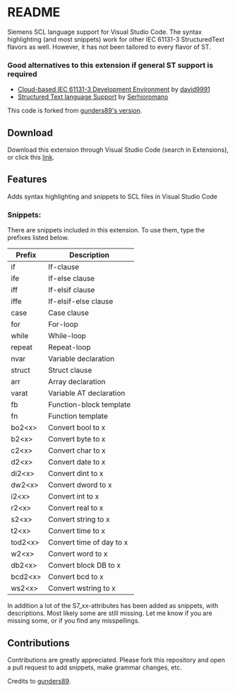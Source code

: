 # README

Siemens SCL language support for Visual Studio Code.
The syntax highlighting (and most snippets) work for other IEC 61131-3 StructuredText flavors as well. However, it has not been tailored to every flavor of ST.

### Good alternatives to this extension if general ST support is required
 - [Cloud-based IEC 61131-3 Development Environment](https://marketplace.visualstudio.com/items?itemName=david9991.plcc-plugin) by [david9991](https://github.com/david9991/plcc-plugin)
 - [Structured Text language Support](https://marketplace.visualstudio.com/items?itemName=Serhioromano.vscode-st) by [Serhioromano](https://github.com/Serhioromano/vscode-st)

This code is forked from [gunders89's version](https://github.com/Gunders89/vscode-scl).

## Download
Download this extension through Visual Studio Code (search in Extensions), or click this [link](https://marketplace.visualstudio.com/items?itemName=sikilde.vscode-siemens-scl).

## Features

Adds syntax highlighting and snippets to SCL files in Visual Studio Code

### Snippets:
There are snippets included in this extension. To use them, type the prefixes listed below.

| Prefix    | Description               |
| ------    | ------------              |
|if         |If-clause                  |
|ife        |If-else clause             |
|iff        |If-elsif clause            |
|iffe       |If-elsif-else clause       |
|case       |Case clause                |
|for        |For-loop                   |
|while      |While-loop                 |
|repeat     |Repeat-loop                |
|nvar       |Variable declaration       |
|struct     |Struct clause              |
|arr        |Array declaration          |
|varat      |Variable AT declaration    |
|fb         |Function-block template    |
|fn         |Function template          |
|bo2\<x\>   |Convert bool to x          |
|b2\<x\>    |Convert byte to x          |
|c2\<x\>    |Convert char to x          |
|d2\<x\>    |Convert date to x          |
|di2\<x\>   |Convert dint to x          |
|dw2\<x\>   |Convert dword to x         |
|i2\<x\>    |Convert int to x           |
|r2\<x\>    |Convert real to x          |
|s2\<x\>    |Convert string to x        |
|t2\<x\>    |Convert time to x          |
|tod2\<x\>  |Convert time of day to x   |
|w2\<x\>    |Convert word to x          |
|db2\<x\>   |Convert block DB to x      |
|bcd2\<x\>  |Convert bcd to x           |
|ws2\<x\>   |Convert wstring to x       |


In addition a lot of the S7_xx-attributes has been added as snippets, with descriptions. Most likely some are still missing. Let me know if you are missing some, or if you find any misspellings.


## Contributions

Contributions are greatly appreciated. Please fork this repository and open a pull request to add snippets, make grammar changes, etc.

Credits to [gunders89](https://github.com/Gunders89/).

